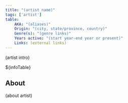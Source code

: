 ```yaml
---
title: "(artist name)"
tags: ['artist']
table:
    AKA: "(aliases)"
    Origin: "(city, state/province, country)"
    Genre(s): "(genre links)"
    Years active: "(start year-end year or present)"
    Links: (external links)
---
```


(artist intro)

${infoTable}

## About
(about artist)